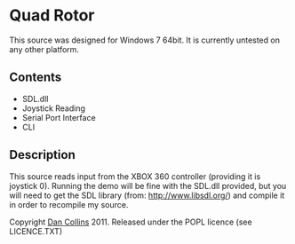 Quad Rotor
========================

This source was designed for Windows 7 64bit.  It is currently untested on any other platform.


Contents
--------

* SDL.dll
* Joystick Reading
* Serial Port Interface
* CLI


Description
-----------


This source reads input from the XBOX 360 controller (providing it is joystick 0).  Running the demo will be fine with the SDL.dll provided, but you will need to get the SDL library (from: http://www.libsdl.org/) and compile it in order to recompile my source.


Copyright [Dan Collins](http://dancollins.github.com/) 2011.  Released under the POPL licence (see LICENCE.TXT)
